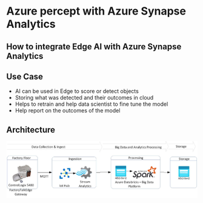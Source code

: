 # Azure percept with Azure Synapse Analytics

## How to integrate Edge AI with Azure Synapse Analytics

## Use Case

- AI can be used in Edge to score or detect objects
- Storing what was detected and their outcomes in cloud
- Helps to retrain and help data scientist to fine tune the model
- Help report on the outcomes of the model

## Architecture

![alt text](https://github.com/balakreshnan/IIoT-AI/blob/master/IIoT/images/IIoT-Arch1.jpg "Architecture")

